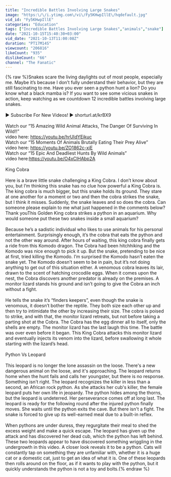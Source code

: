 ```yaml
---
title: "Incredible Battles Involving Large Snakes"
image: "https:\/\/i.ytimg.com\/vi\/Fy5KHwpIllE\/hqdefault.jpg"
vid_id: "Fy5KHwpIllE"
categories: "Education"
tags: ["Incredible Battles Involving Large Snakes","animals","snake"]
date: "2021-10-15T15:40:30+03:00"
vid_date: "2021-10-13T11:00:08Z"
duration: "PT17M14S"
viewcount: "206816"
likeCount: "935"
dislikeCount: "66"
channel: "The Fanatic"
---
```

{% raw %}Snakes scare the living daylights out of most people, especially me. Maybe it’s because I don’t fully understand their behavior, but they are still fascinating to me. Have you ever seen a python hunt a lion? Do you know what a black mamba is? If you want to see some vicious snakes in action, keep watching as we countdown 12 incredible battles involving large snakes. <br /><br />► Subscribe For New Videos! ► shorturl.at/krBX9 <br /><br />Watch our “15 Amazing Wild Animal Attacks, The Danger Of Surviving In Wild!!”<br />video here: <a rel="nofollow" target="blank" href="https://youtu.be/hrUIdYEikuc">https://youtu.be/hrUIdYEikuc</a><br />Watch our “15 Moments Of Animals Brutally Eating Their Prey Alive”<br />video here: <a rel="nofollow" target="blank" href="https://youtu.be/ZO1862c-xiE">https://youtu.be/ZO1862c-xiE</a><br />Watch our “15 Epic And Deadliest Hunts By Wild Animals”<br />video here:<a rel="nofollow" target="blank" href="https://youtu.be/O4xClHAbp2A">https://youtu.be/O4xClHAbp2A</a><br /><br />King Cobra<br /><br />Here is a brave little snake challenging a King Cobra. I don’t know about you, but I’m thinking this snake has no clue how powerful a King Cobra is. The king cobra is much bigger, but this snake holds its ground. They stare at one another for a moment or two and then the cobra strikes the snake, but I think it misses. Suddenly, the snake leaves and so does the cobra. Can someone please explain to me what just happened in the comments below? Thank youThis Golden King cobra strikes a python in an aquarium. Why would someone put these two snakes inside a small aquarium? <br /><br />Because he’s a sadistic individual who likes to use animals for his personal entertainment. Surprisingly enough, it’s the cobra that eats the python and not the other way around. After hours of waiting, this king cobra finally gets a ride from this Komodo dragon. The Cobra had been hitchhiking and the Komodo was nice enough to pick it up. But the snake, pretending to be nice at first, tried killing the Komodo. I’m surprised the Komodo hasn’t eaten the snake yet. The Komodo doesn’t seem to be in pain, but it’s not doing anything to get out of this situation either. A venomous cobra leaves its lair, drawn to the scent of hatching crocodile eggs. When it comes upon the nest, the Cobra discovers another predator is already on the premises. A monitor lizard stands his ground and isn’t going to give the Cobra an inch without a fight. <br /><br />He tells the snake it’s “finders keepers”, even though the snake is venomous, it doesn’t bother the reptile. They both size each other up and then try to intimidate the other by increasing their size. The cobra is poised to strike, and with that, the monitor lizard retreats, but not before taking a parting shot at the Cobra. The Cobra has the egg dinner all to itself, only the shells are empty. The monitor lizard has the last laugh this time. The battle was over even before it began. This King Cobra attacks this monitor lizard and eventually injects its venom into the lizard, before swallowing it whole starting with the lizard’s head.<br /><br />Python Vs Leopard<br /><br />This leopard is no longer the lone assassin on the loose. There's a new dangerous animal on the loose, and it's approaching. The leopard returns home when the hunt fails and calls her youngster, but there is no response. Something isn't right. The leopard recognizes the killer in less than a second, an African rock python. As she attacks her cub's killer, the female leopard puts her own life in jeopardy. The python hides among the thorns, but the leopard is undeterred. Her perseverance comes off at long last. The leopard is ready for the following round after the injured python finally moves. She waits until the python exits the cave. But there isn't a fight. The snake is forced to give up its well-earned meal due to a built-in reflex. <br /><br />When pythons are under duress, they regurgitate their meal to shed the excess weight and make a quick escape. The leopard has given up the attack and has discovered her dead cub, which the python has left behind. These two leopards appear to have discovered something wriggling in the undergrowth in this video. A closer look reveals it to be a python. Cats will constantly tap on something they are unfamiliar with, whether it is a huge cat or a domestic cat, just to get an idea of what it is. One of these leopards then rolls around on the floor, as if it wants to play with the python, but it quickly understands the python is not a toy and bolts.{% endraw %}
